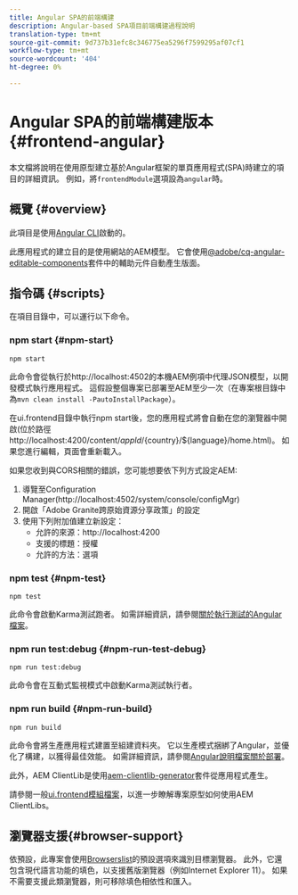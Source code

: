 ```yaml
---
title: Angular SPA的前端構建
description: Angular-based SPA項目前端構建過程說明
translation-type: tm+mt
source-git-commit: 9d737b31efc8c346775ea5296f7599295af07cf1
workflow-type: tm+mt
source-wordcount: '404'
ht-degree: 0%

---
```



# Angular SPA的前端構建版本{#frontend-angular}

本文檔將說明在使用原型建立基於Angular框架的單頁應用程式(SPA)時建立的項目的詳細資訊。 例如，將`frontendModule`選項設為`angular`時。

## 概覽 {#overview}

此項目是使用[Angular CLI](https://github.com/angular/angular-cli)啟動的。

此應用程式的建立目的是使用網站的AEM模型。 它會使用[@adobe/cq-angular-editable-components](https://www.npmjs.com/package/@adobe/cq-angular-editable-components)套件中的輔助元件自動產生版面。

## 指令碼 {#scripts}

在項目目錄中，可以運行以下命令。

### npm start {#npm-start}

```
npm start
```

此命令會從執行於http://localhost:4502的本機AEM例項中代理JSON模型，以開發模式執行應用程式。 這假設整個專案已部署至AEM至少一次（在專案根目錄中為`mvn clean install -PautoInstallPackage`）。

在ui.frontend目錄中執行npm start後，您的應用程式將會自動在您的瀏覽器中開啟(位於路徑http://localhost:4200/content/${appId}/${country}/${language}/home.html)。 如果您進行編輯，頁面會重新載入。

如果您收到與CORS相關的錯誤，您可能想要依下列方式設定AEM:

1. 導覽至Configuration Manager(http://localhost:4502/system/console/configMgr)
1. 開啟「Adobe Granite跨原始資源分享政策」的設定
1. 使用下列附加值建立新設定：
   * 允許的來源：http://localhost:4200
   * 支援的標題：授權
   * 允許的方法：選項

### npm test {#npm-test}

```shell
npm test
```

此命令會啟動Karma測試跑者。 如需詳細資訊，請參閱[關於執行測試的Angular檔案](https://angular.io/guide/testing)。

### npm run test:debug {#npm-run-test-debug}

```shell
npm run test:debug
```

此命令會在互動式監視模式中啟動Karma測試執行者。

### npm run build {#npm-run-build}

```shell
npm run build
```

此命令會將生產應用程式建置至組建資料夾。 它以生產模式捆綁了Angular，並優化了構建，以獲得最佳效能。 如需詳細資訊，請參閱[Angular說明檔案關於部署](https://angular.io/guide/deployment)。

此外，AEM ClientLib是使用[aem-clientlib-generator](https://github.com/wcm-io-frontend/aem-clientlib-generator)套件從應用程式產生。

請參閱一般[ui.frontend模組檔案](uifrontend.md#clientlibs)，以進一步瞭解專案原型如何使用AEM ClientLibs。

## 瀏覽器支援{#browser-support}

依預設，此專案會使用[Browserslist](https://github.com/browserslist/browserslist)的預設選項來識別目標瀏覽器。 此外，它還包含現代語言功能的填色，以支援舊版瀏覽器（例如Internet Explorer 11）。 如果不需要支援此類瀏覽器，則可移除填色相依性和匯入。
